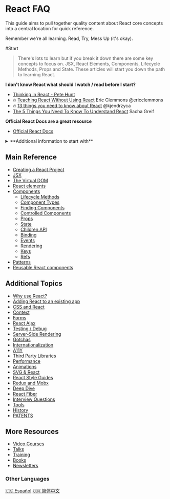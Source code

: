 # React FAQ

This guide aims to pull together quality content about React core concepts into a central location for quick reference.

Remember we're all learning.  Read, Try, Mess Up (it's okay).

#Start
>There's lots to learn but if you break it down there are some key concepts to focus on. JSX, React Elements, Components, Lifecycle Methods, Props and State.  These articles will start you down the path to learning React.

**I don't know React what should I watch / read before I start?**
* [Thinking in React - Pete Hunt](https://facebook.github.io/react/docs/thinking-in-react.html)
* 🔥 [Teaching React Without Using React](https://medium.com/@ericclemmons/teaching-react-without-using-react-a4b87cfd4e87#.q8cyvryw1) Eric Clemmons @ericclemmons
* 🔥 [13 things you need to know about React](http://aimforsimplicity.com/post/13-things-you-need-to-know-about-react)  @kjendrzyca
* [The 5 Things You Need To Know To Understand React](https://medium.com/@sachagreif/the-5-things-you-need-to-know-to-understand-react-a1dbd5d114a3#.uii8of7um) Sacha Greif

**Official React Docs are a great resource**
* [Official React Docs](https://facebook.github.io/react/docs/hello-world.html)

<details>
 <summary>**Additional information to start with**</summary>
 * [Pete Hunt: React: Rethinking best practices (JSConf EU 2013)](https://www.youtube.com/watch?v=x7cQ3mrcKaY)
* [React in 7 Minutes](https://egghead.io/lessons/react-react-in-7-minutes) this is a slightly dated but still really good starter
* [Complete Intro to React - React, Webpack, Babel, Redux, React Router, SSR](https://btholt.github.io/complete-intro-to-react/) Brian Holt(@holtbt) for Frontend Masters worshop
* [React "Aha" Moments](https://tylermcginnis.com/react-aha-moments) Tyler McGinnis @tylermcginnis33
* [All the terrible things I did the first time I wrote a complex React App ](https://youtu.be/Fk--XUEorvc?t=20666) Raquel @raquelxmoss
* [Introduction to React](https://mva.microsoft.com/en-US/training-courses/introduction-to-react-16635?l=4wrKgdJrC_206218965) Eric W. Greene / Microsoft Virtual Academy
</details>


## Main Reference

- [Creating a React Project](pages/creating-a-react-project.md)
- [JSX](pages/jsx.md)
- [The Virtual DOM](pages/the-virtual-dom.md)
- [React elements](pages/react-elements.md)
- [Components](pages/components.md)
  - [Lifecycle Methods](pages/lifecycle-methods.md)
  - [Component Types](pages/component-types.md)
  - [Finding Components](pages/finding-components.md)
  - [Controlled Components](pages/controlled-components.md)
  - [Props](pages/props.md)
  - [State](pages/state.md)
  - [Children API](pages/children-api.md)
  - [Binding](pages/binding.md)
  - [Events](pages/events.md)
  - [Rendering](pages/rendering.md)
  - [Keys](pages/keys.md)
  - [Refs](pages/refs.md)
- [Patterns](pages/patterns.md)
- [Reusable React components](component-reuse-maintainable.md)

## Additional Topics
- [Why use React?](pages/why-use-react.md)
- [Adding React to an existing app](pages/add-to-existing-app.md)
- [CSS and React](pages/css.md)
- [Context](pages/context.md)
- [Forms](pages/forms.md)
- [React Ajax](pages/react-ajax.md)
- [Testing / Debug](pages/testing.md)
- [Server-Side Rendering](pages/server-side-rendering.md)
- [Gotchas](pages/gotchas.md)
- [Internationalization](pages/internationalization.md)
- [A11Y](pages/a11y.md)
- [Third Party Libraries](pages/third-party-libraries.md)
- [Performance](pages/performance.md)
- [Animations](pages/animations.md)
- [SVG & React](pages/svg-react.md)
- [React Style Guides](pages/style-guides.md)
- [Redux and Mobx](pages/redux-mobx.md)
- [Deep Dive](pages/deep-dive.md)
- [React Fiber](pages/react-fiber.md)
- [Interview Questions](pages/interview-questions.md)
- [Tools](pages/tools.md)
- [History](pages/history.md)
- [PATENTS](pages/patents.md)

## More Resources
- [Video Courses](pages/videos-courses.md)
- [Talks](pages/talks.md)
- [Training](pages/training.md)
- [Books](pages/books.md)
- [Newsletters](pages/newsletters.md)

### Other Languages
[🇪🇸 Español](https://github.com/xDae/react-faq)
[🇨🇳 简体中文](https://github.com/justjavac/react-faq)

